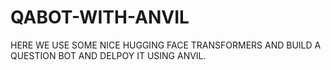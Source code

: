 # QABOT-WITH-ANVIL
HERE WE USE SOME NICE HUGGING FACE TRANSFORMERS AND BUILD A QUESTION BOT AND DELPOY IT USING ANVIL.
